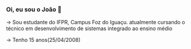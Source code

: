 ### Oi, eu sou o João 👋

-> Sou estudante do IFPR, Campus Foz do Iguaçu. atualmente cursando o técnico em desenvolvimento de sistemas integrado ao ensino médio

-> Tenho 15 anos(25/04/2008)


